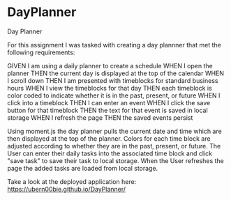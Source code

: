 # DayPlanner
Day Planner

For this assignment I was tasked with creating a day plannner that met the following requirements:

GIVEN I am using a daily planner to create a schedule
WHEN I open the planner
THEN the current day is displayed at the top of the calendar
WHEN I scroll down
THEN I am presented with timeblocks for standard business hours
WHEN I view the timeblocks for that day
THEN each timeblock is color coded to indicate whether it is in the past, present, or future
WHEN I click into a timeblock
THEN I can enter an event
WHEN I click the save button for that timeblock
THEN the text for that event is saved in local storage
WHEN I refresh the page
THEN the saved events persist

Using moment.js the day planner pulls the current date and time which are then displayed at the top of the planner.
Colors for each time block are adjusted according to whether they are in the past, present, or future. 
The User can enter their daily tasks into the associated time block and click "save task" to save their task to local storage.
When the User refreshes the page the added tasks are loaded from local storage.

Take a look at the deployed application here: https://ubern00bie.github.io/DayPlanner/


